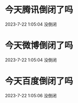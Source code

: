 # 今天腾讯倒闭了吗

2023-7-22 1:05:04 没倒闭

# 今天微博倒闭了吗

2023-7-22 1:05:04 没倒闭

# 今天百度倒闭了吗

2023-7-22 1:05:06 没倒闭

